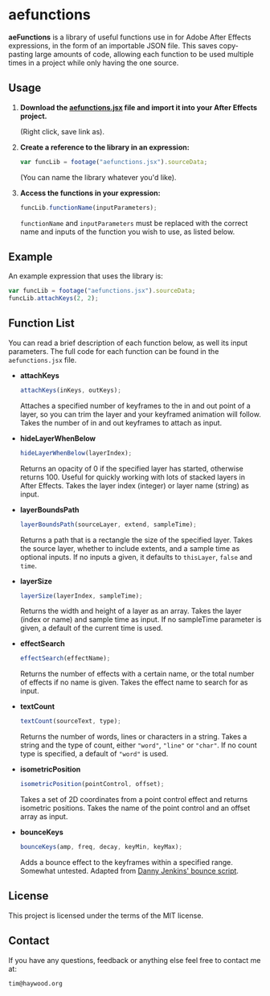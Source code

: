 # aefunctions

**aeFunctions** is a library of useful functions use in for Adobe After Effects expressions, in the form of an importable JSON file. This saves copy-pasting large amounts of code, allowing each function to be used multiple times in a project while only having the one source.

## Usage

1. **Download the [aefunctions.jsx](https://raw.githubusercontent.com/timhaywood/aeFunctions/master/aefunctions.jsx) file and import it into your After Effects project.**

   (Right click, save link as).

2. **Create a reference to the library in an expression:**

   ```javascript
   var funcLib = footage("aefunctions.jsx").sourceData;
   ```

   (You can name the library whatever you'd like).

3. **Access the functions in your expression:**

    ```javascript
    funcLib.functionName(inputParameters);
    ```

    `functionName` and `inputParameters` must be replaced with the correct name and inputs of the function you wish to use, as listed below.

## Example

   An example expression that uses the library is:

   ```javascript
   var funcLib = footage("aefunctions.jsx").sourceData;
   funcLib.attachKeys(2, 2);
   ```

## Function List

You can read a brief description of each function below, as well its input parameters. The full code for each function can be found in the `aefunctions.jsx` file.

* __attachKeys__

   ```javascript
   attachKeys(inKeys, outKeys);
   ```

   Attaches a specified number of keyframes to the in and out point of a layer, so you can trim the layer and your keyframed animation will follow. Takes the number of in and out keyframes to attach as input.

* __hideLayerWhenBelow__

   ```javascript
   hideLayerWhenBelow(layerIndex);
   ```

   Returns an opacity of 0 if the specified layer has started, otherwise returns 100. Useful for quickly working with lots of stacked layers in After Effects. Takes the layer index (integer) or layer name (string) as input.

* __layerBoundsPath__

   ```javascript
   layerBoundsPath(sourceLayer, extend, sampleTime);
   ```

   Returns a path that is a rectangle the size of the specified layer. Takes the source layer, whether to include extents, and a sample time as optional inputs. If no inputs a given, it defaults to `thisLayer`, `false` and `time`.

* __layerSize__

   ```javascript
   layerSize(layerIndex, sampleTime);
   ```

   Returns the width and height of a layer as an array. Takes the layer (index or name) and sample time as input. If no sampleTime parameter is given, a default of the current time is used.

* __effectSearch__

   ```javascript
   effectSearch(effectName);
   ```

   Returns the number of effects with a certain name, or the total number of effects if no name is given. Takes the effect name to search for as input.

* __textCount__

   ```javascript
   textCount(sourceText, type);
   ```

   Returns the number of words, lines or characters in a string. Takes a string and the type of count, either `"word"`, `"line"` or `"char"`. If no count type is specified, a default of `"word"` is used.

* __isometricPosition__

   ```javascript
   isometricPosition(pointControl, offset);
   ```

   Takes a set of 2D coordinates from a point control effect and returns isometric positions. Takes the name of the point control and an offset array as input.

* __bounceKeys__

   ```javascript
   bounceKeys(amp, freq, decay, keyMin, keyMax);
   ```

   Adds a bounce effect to the keyframes within a specified range. Somewhat untested.
   Adapted from [Danny Jenkins' bounce script](http://dannyjenkins.com.au/After-Effects-Expressions).

## License

This project is licensed under the terms of the MIT license.

## Contact

If you have any questions, feedback or anything else feel free to contact me at:

`tim@haywood.org`
